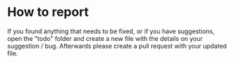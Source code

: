 # How to report
If you found anything that needs to be fixed, or if you have suggestions, open the "todo" folder and create a new file with the details on your suggestion / bug. Afterwards please create a pull request with your updated file.
